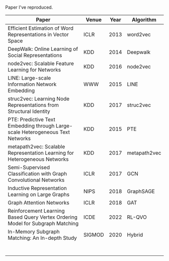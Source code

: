 Paper I've reproduced.

| Paper                                                        | Venue  | Year | Algorithm    |
| ------------------------------------------------------------ | ------ | ---- | ------------ |
| Efficient Estimation of Word Representations in Vector Space | ICLR   | 2013 | word2vec     |
| DeepWalk: Online Learning of Social Representations          | KDD    | 2014 | Deepwalk     |
| node2vec: Scalable Feature Learning for Networks             | KDD    | 2016 | node2vec     |
| LINE: Large-scale Information Network Embedding              | WWW    | 2015 | LINE         |
| struc2vec: Learning Node Representations from Structural Identity | KDD    | 2017 | struc2vec    |
| PTE: Predictive Text Embedding through Large-scale Heterogeneous Text Networks | KDD    | 2015 | PTE          |
| metapath2vec: Scalable Representation Learning for Heterogeneous Networks | KDD    | 2017 | metapath2vec |
| Semi-Supervised Classification with Graph Convolutional Networks | ICLR   | 2017 | GCN          |
| Inductive Representation Learning on Large Graphs            | NIPS   | 2018 | GraphSAGE    |
| Graph Attention Networks                                     | ICLR   | 2018 | GAT          |
| Reinforcement Learning Based Query Vertex Ordering Model for Subgraph Matching | ICDE   | 2022 | RL-QVO       |
| In-Memory Subgraph Matching: An In-depth Study               | SIGMOD | 2020 | Hybrid       |
|                                                              |        |      |              |
|                                                              |        |      |              |
|                                                              |        |      |              |
|                                                              |        |      |              |
|                                                              |        |      |              |
|                                                              |        |      |              |
|                                                              |        |      |              |


